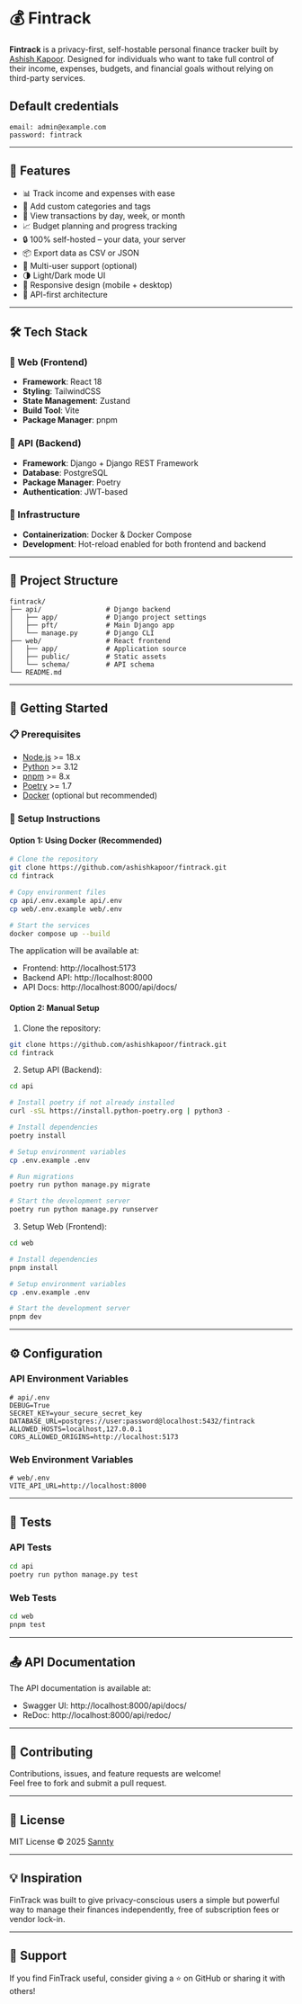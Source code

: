 # 💰 Fintrack

**Fintrack** is a privacy-first, self-hostable personal finance tracker built by [Ashish Kapoor](https://github.com/ashishkapoor). Designed for individuals who want to take full control of their income, expenses, budgets, and financial goals without relying on third-party services.

## Default credentials
```
email: admin@example.com
password: fintrack
```

---

## 🚀 Features

- 📊 Track income and expenses with ease
- 🧾 Add custom categories and tags
- 📅 View transactions by day, week, or month
- 📈 Budget planning and progress tracking
- 🔒 100% self-hosted – your data, your server
- 📦 Export data as CSV or JSON
- 👤 Multi-user support (optional)
- 🌗 Light/Dark mode UI
- 📱 Responsive design (mobile + desktop)
- 🔌 API-first architecture

---

## 🛠️ Tech Stack

### 📱 Web (Frontend)
- **Framework**: React 18
- **Styling**: TailwindCSS
- **State Management**: Zustand
- **Build Tool**: Vite
- **Package Manager**: pnpm

### 🔧 API (Backend)
- **Framework**: Django + Django REST Framework
- **Database**: PostgreSQL
- **Package Manager**: Poetry
- **Authentication**: JWT-based

### 🐳 Infrastructure
- **Containerization**: Docker & Docker Compose
- **Development**: Hot-reload enabled for both frontend and backend

---

## 📁 Project Structure

```
fintrack/
├── api/                # Django backend
│   ├── app/            # Django project settings
│   ├── pft/            # Main Django app
│   └── manage.py       # Django CLI
├── web/                # React frontend
│   ├── app/            # Application source
│   ├── public/         # Static assets
│   └── schema/         # API schema
└── README.md
```

---

## 🏁 Getting Started

### 📋 Prerequisites

- [Node.js](https://nodejs.org/) >= 18.x
- [Python](https://python.org/) >= 3.12
- [pnpm](https://pnpm.io/) >= 8.x
- [Poetry](https://python-poetry.org/) >= 1.7
- [Docker](https://www.docker.com/) (optional but recommended)

### 🔧 Setup Instructions

#### Option 1: Using Docker (Recommended)

```bash
# Clone the repository
git clone https://github.com/ashishkapoor/fintrack.git
cd fintrack

# Copy environment files
cp api/.env.example api/.env
cp web/.env.example web/.env

# Start the services
docker compose up --build
```

The application will be available at:
- Frontend: http://localhost:5173
- Backend API: http://localhost:8000
- API Docs: http://localhost:8000/api/docs/

#### Option 2: Manual Setup

1. Clone the repository:
```bash
git clone https://github.com/ashishkapoor/fintrack.git
cd fintrack
```

2. Setup API (Backend):
```bash
cd api

# Install poetry if not already installed
curl -sSL https://install.python-poetry.org | python3 -

# Install dependencies
poetry install

# Setup environment variables
cp .env.example .env

# Run migrations
poetry run python manage.py migrate

# Start the development server
poetry run python manage.py runserver
```

3. Setup Web (Frontend):
```bash
cd web

# Install dependencies
pnpm install

# Setup environment variables
cp .env.example .env

# Start the development server
pnpm dev
```

---

## ⚙️ Configuration

### API Environment Variables

```env
# api/.env
DEBUG=True
SECRET_KEY=your_secure_secret_key
DATABASE_URL=postgres://user:password@localhost:5432/fintrack
ALLOWED_HOSTS=localhost,127.0.0.1
CORS_ALLOWED_ORIGINS=http://localhost:5173
```

### Web Environment Variables

```env
# web/.env
VITE_API_URL=http://localhost:8000
```

---

## 🧪 Tests

### API Tests
```bash
cd api
poetry run python manage.py test
```

### Web Tests
```bash
cd web
pnpm test
```

---

## 📤 API Documentation

The API documentation is available at:
- Swagger UI: http://localhost:8000/api/docs/
- ReDoc: http://localhost:8000/api/redoc/

---

## 🤝 Contributing

Contributions, issues, and feature requests are welcome!  
Feel free to fork and submit a pull request.

---

## 📄 License

MIT License © 2025 [Sannty](https://github.com/ashishkapoor)

---

## 💡 Inspiration

FinTrack was built to give privacy-conscious users a simple but powerful way to manage their finances independently, free of subscription fees or vendor lock-in.

---

## 🙌 Support

If you find FinTrack useful, consider giving a ⭐ on GitHub or sharing it with others!

